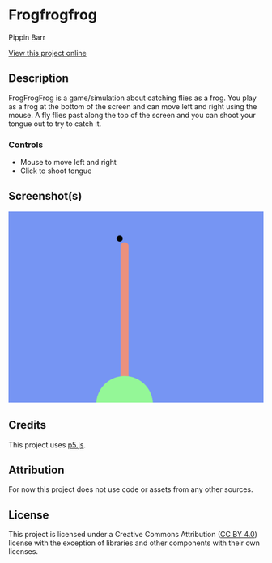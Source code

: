 # Frogfrogfrog

Pippin Barr

[View this project online](https://pippinbarr.github.io/frogfrogfrog/)

## Description

FrogFrogFrog is a game/simulation about catching flies as a frog. You play as a frog at the bottom of the screen and can move left and right using the mouse. A fly flies past along the top of the screen and you can shoot your tongue out to try to catch it.

### Controls

- Mouse to move left and right
- Click to shoot tongue

## Screenshot(s)

![Image of the frog trying to catch a fly](./process/2025-08-26-frogfrogfrog-screenshot.png)

## Credits

This project uses [p5.js](https://p5js.org).

## Attribution

For now this project does not use code or assets from any other sources.

## License

This project is licensed under a Creative Commons Attribution ([CC BY 4.0](https://creativecommons.org/licenses/by/4.0/deed.en)) license with the exception of libraries and other components with their own licenses.
